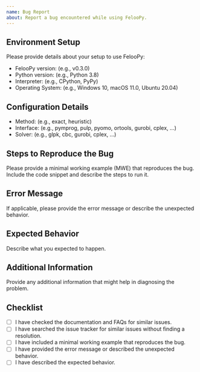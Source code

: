 ```yaml
---
name: Bug Report
about: Report a bug encountered while using FelooPy.
---
```


## Environment Setup

Please provide details about your setup to use FelooPy:

- FelooPy version: (e.g., v0.3.0)
- Python version: (e.g., Python 3.8)
- Interpreter: (e.g., CPython, PyPy)
- Operating System: (e.g., Windows 10, macOS 11.0, Ubuntu 20.04)

## Configuration Details

- Method: (e.g., exact, heuristic)
- Interface: (e.g., pymprog, pulp, pyomo, ortools, gurobi, cplex, ...)
- Solver: (e.g., glpk, cbc, gurobi, cplex, ...)

## Steps to Reproduce the Bug

Please provide a minimal working example (MWE) that reproduces the bug. Include the code snippet and describe the steps to run it.

## Error Message

If applicable, please provide the error message or describe the unexpected behavior.

## Expected Behavior

Describe what you expected to happen.

## Additional Information

Provide any additional information that might help in diagnosing the problem.

## Checklist

- [ ] I have checked the documentation and FAQs for similar issues.
- [ ] I have searched the issue tracker for similar issues without finding a resolution.
- [ ] I have included a minimal working example that reproduces the bug.
- [ ] I have provided the error message or described the unexpected behavior.
- [ ] I have described the expected behavior.
